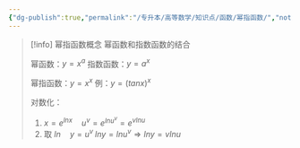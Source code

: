 ```yaml
---
{"dg-publish":true,"permalink":"/专升本/高等数学/知识点/函数/幂指函数/","noteIcon":""}
---
```


>[!info] 幂指函数概念
>幂函数和指数函数的结合
>
>幂函数：$y=x^a$
>指数函数：$y=a^x$
>
>幂指函数：$y=x^x$
>例：$y=(tanx)^x$
>
>对数化：
>1. $x=e^{lnx} \quad u^v=e^{lnu^v}=e^{vlnu}$
>2. 取 $ln \quad y=u^v \; lny=lnu^v \Rightarrow lny=vlnu$
